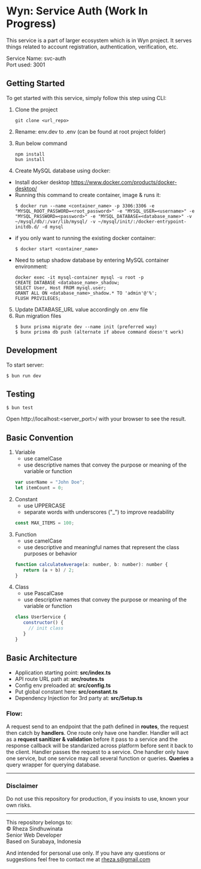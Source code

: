 # Wyn: Service Auth (Work In Progress)
This service is a part of larger ecosystem which is in Wyn project. 
It serves things related to account registration, authentication, verification, etc. 

Service Name: svc-auth  
Port used: 3001

## Getting Started
To get started with this service, simply follow this step using CLI:

1. Clone the project
   ```
   git clone <url_repo>
   ```

2. Rename: env.dev to .env (can be found at root project folder)
3. Run below command
   ```
   npm install
   bun install
   ```

4. Create MySQL database using docker:
  - Install docker desktop https://www.docker.com/products/docker-desktop/
  - Running this command to create container, image & runs it:
     ```
     $ docker run --name <container_name> -p 3306:3306 -e "MYSQL_ROOT_PASSWORD=<root_password>" -e "MYSQL_USER=<username>" -e "MYSQL_PASSWORD=<password>" -e "MYSQL_DATABASE=<database_name>" -v ~/mysql/db/:/var/lib/mysql/ -v ~/mysql/init/:/docker-entrypoint-initdb.d/ -d mysql
     ```
  - if you only want to running the existing docker container:
     ```
     $ docker start <container_name>
     ```
  - Need to setup shadow database by entering MySQL container environment:
     ```
     docker exec -it mysql-container mysql -u root -p
     CREATE DATABASE <database_name>_shadow;
     SELECT User, Host FROM mysql.user;
     GRANT ALL ON <database_name>_shadow.* TO 'admin'@'%';
     FLUSH PRIVILEGES;
     ```

5. Update DATABASE_URL value accordingly on .env file
6. Run migration files
   ```
   $ bunx prisma migrate dev --name init (preferred way)
   $ bunx prisma db push (alternate if above command doesn't work)
   ```

## Development
To start server:
```
$ bun run dev
```

## Testing
```
$ bun test
```

Open http://localhost:<server_port>/ with your browser to see the result.

## Basic Convention
1. Variable 
   - use camelCase
   - use descriptive names that convey the purpose or meaning of the variable or function   
   ```javascript
   var userName = "John Doe";
   let itemCount = 0;
   ```
2. Constant  
   - use UPPERCASE
   - separate words with underscores ("_") to improve readability
   ```javascript
   const MAX_ITEMS = 100;
   ```
3. Function
   - use camelCase
   - use descriptive and meaningful names that represent the class purposes or behavior
   ```javascript
   function calculateAverage(a: number, b: number): number {
      return (a + b) / 2;
   }
   ```
4. Class
   - use PascalCase
   - use descriptive names that convey the purpose or meaning of the variable or function
   ```javascript
   class UserService {
      constructor() {
        // init class
      }
   }
   ```

## Basic Architecture
- Application starting point: **src/index.ts**
- API route URL path at: **src/routes.ts**
- Config env preloaded at: **src/config.ts**
- Put global constant here: **src/constant.ts**
- Dependency Injection for 3rd party at: **src/Setup.ts**   

### Flow:
  A request send to an endpoint that the path defined in **routes**, the request then catch by **handlers**. One route only have one handler. Handler will act as a **request sanitizer & validation** before it pass to a service and the response callback will be standarized across platform before sent it back to the client. Handler passes the request to a service. One handler only have one service, but one service may call several function or queries. **Queries** a query wrapper for querying database.

---
### Disclaimer   
Do not use this repository for production, if you insists to use, known your own risks.

---   
   
This repository belongs to:   
&copy; Rheza Sindhuwinata  
Senior Web Developer   
Based on Surabaya, Indonesia

And intended for personal use only. If you have any questions or suggestions feel free to contact me at rheza.s@gmail.com  
